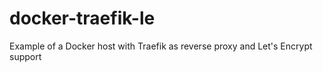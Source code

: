 # docker-traefik-le
Example of a Docker host with Traefik as reverse proxy and Let's Encrypt support
